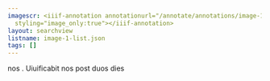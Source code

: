 ```yaml
---
imagescr: <iiif-annotation annotationurl="/annotate/annotations/image-1-003.json"
  styling="image_only:true"></iiif-annotation>
layout: searchview
listname: image-1-list.json
tags: []
---
```

nos . Uiuificabit nos post duos dies